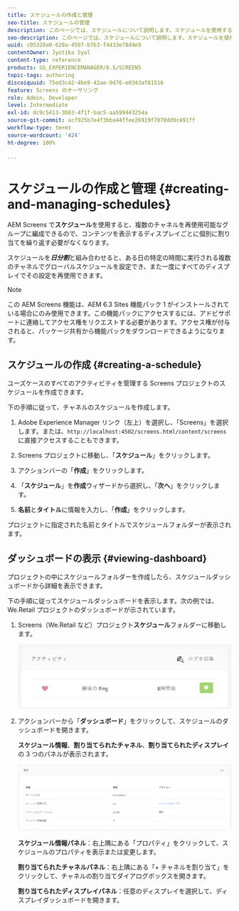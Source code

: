 ```yaml
---
title: スケジュールの作成と管理
seo-title: スケジュールの管理
description: このページでは、スケジュールについて説明します。スケジュールを使用すると、複数のチャネルを再使用可能なグループに編成できるので、コンテンツを表示するディスプレイごとに個別に割り当てを繰り返す必要がなくなります。
seo-description: このページでは、スケジュールについて説明します。スケジュールを使用すると、複数のチャネルを再使用可能なグループに編成できるので、コンテンツを表示するディスプレイごとに個別に割り当てを繰り返す必要がなくなります。
uuid: c05328a0-620a-4597-b7b3-f4433e78d4e9
contentOwner: Jyotika Syal
content-type: reference
products: SG_EXPERIENCEMANAGER/6.5/SCREENS
topic-tags: authoring
discoiquuid: 75ed3c42-4be9-42ae-9d76-e0343af81516
feature: Screens のオーサリング
role: Admin, Developer
level: Intermediate
exl-id: dc9c5413-3b03-4f1f-bac5-aa599443254a
source-git-commit: acf925b7e4f3bba44ffee26919f7078dd9c491ff
workflow-type: tm+mt
source-wordcount: '424'
ht-degree: 100%

---
```


# スケジュールの作成と管理 {#creating-and-managing-schedules}

AEM Screens で&#x200B;**スケジュール**&#x200B;を使用すると、複数のチャネルを再使用可能なグループに編成できるので、コンテンツを表示するディスプレイごとに個別に割り当てを繰り返す必要がなくなります。

スケジュールを&#x200B;***日分割***&#x200B;と組み合わせると、ある日の特定の時間に実行される複数のチャネルでグローバルスケジュールを設定でき、また一度にすべてのディスプレイでその設定を再使用できます。

>[!NOTE]
>
>この AEM Screens 機能は、AEM 6.3 Sites 機能パック 1 がインストールされている場合にのみ使用できます。この機能パックにアクセスするには、アドビサポートに連絡してアクセス権をリクエストする必要があります。アクセス権が付与されると、パッケージ共有から機能パックをダウンロードできるようになります。

## スケジュールの作成 {#creating-a-schedule}

ユーズケースのすべてのアクティビティを管理する Screens プロジェクトのスケジュールを作成できます。

下の手順に従って、チャネルのスケジュールを作成します。

1. Adobe Experience Manager リンク（左上）を選択し、「Screens」を選択します。または、`http://localhost:4502/screens.html/content/screens` に直接アクセスすることもできます。
1. Screens プロジェクトに移動し、「**スケジュール**」をクリックします。
1. アクションバーの「**作成**」をクリックします。
1. 「**スケジュール**」を&#x200B;**作成**&#x200B;ウィザードから選択し、「**次へ**」をクリックします。

1. **名前**&#x200B;と&#x200B;**タイトル**&#x200B;に情報を入力し、「**作成**」をクリックします。

プロジェクトに指定された名前とタイトルでスケジュールフォルダーが表示されます。


## ダッシュボードの表示 {#viewing-dashboard}

プロジェクトの中にスケジュールフォルダーを作成したら、スケジュールダッシュボードから詳細を表示できます。

下の手順に従ってスケジュールダッシュボードを表示します。次の例では、We.Retail プロジェクトのダッシュボードが示されています。

1. Screens（We.Retail など）プロジェクト&#x200B;**スケジュール**&#x200B;フォルダーに移動します。

   ![chlimage_1](assets/chlimage_1.png)

1. アクションバーから「**ダッシュボード**」をクリックして、スケジュールのダッシュボードを開きます。

   **スケジュール情報**、**割り当てられたチャネル**、**割り当てられたディスプレイ** の 3 つのパネルが表示されます。

   ![chlimage_1-1](assets/chlimage_1-1.png)

   **スケジュール情報パネル**：右上隅にある「プロパティ」をクリックして、スケジュールのプロパティを表示または変更します。

   **割り当てられたチャネルパネル**：右上隅にある「+ チャネルを割り当て」をクリックして、チャネルの割り当てダイアログボックスを開きます。

   **割り当てられたディスプレイパネル**：任意のディスプレイを選択して、ディスプレイダッシュボードを開きます。

